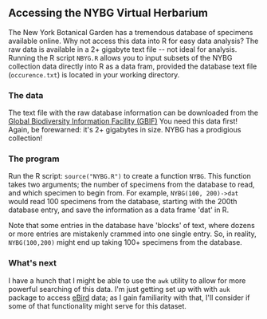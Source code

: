 ## Accessing the NYBG Virtual Herbarium

The New York Botanical Garden has a tremendous database of specimens available online.  Why not access this data into R for easy data analysis?  The 
raw data is available in a 2+ gigabyte text file -- not ideal for analysis.  Running the R script `NBYG.R` allows you to input subsets of the NYBG collection data directly into R as a data fram, provided the database text file 
(`occurence.txt`) is located in your working directory.

### The data

The text file with the raw database information can be downloaded from the
[Global Biodiversity Information Facility (GBIF)](https://www.gbif.org/dataset/d415c253-4d61-4459-9d25-4015b9084fb0)  You need this data first!  Again, be forewarned: it's 2+ gigabytes in size.  NYBG has a prodigious collection!

### The program

Run the R script: `source("NYBG.R")` to create a function `NYBG`.  This function takes two arguments; the number of specimens from the database to read, and which specimen to begin
from.  For example, `NYBG(100, 200)->dat`  would read 100 specimens from the database, starting with the 200th database entry, and save the information
as a data frame 'dat' in R.

Note that some entries in the database have 'blocks' of text, where dozens or more entries are mistakenly crammed into one single entry.  So, in
reality, `NYBG(100,200)` might end up taking 100+ specimens from the database.

### What's next

I have a hunch that I might be able to use the `awk` utility to allow for more powerful searching of this data.  I'm just getting set up with with `auk` package to access [eBird](https://ebird.org/home) data; as I gain familiarity with that, I'll consider if some of that functionality might serve for this dataset.


